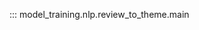 <!-- ::: model_training.nlp.review_to_theme.data_encode_training
::: model_training.nlp.review_to_theme.data_encode -->
::: model_training.nlp.review_to_theme.main
<!-- ::: model_training.nlp.review_to_theme.performance_eval -->